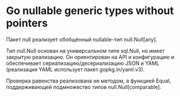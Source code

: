 # Go nullable generic types without pointers

Пакет null реализует обобщённый nullable-тип null.Null\[any].

Тип null.Null основан на универсальном типе sql.Null, но имеет закрытую реализацию.
Он ориентирован на API и конфигурацию и обеспечивает сериализацию/десериализацию JSON и YAML (реализация YAML использует пакет gopkg.in/yaml.v3).

Проверка равенства реализована не методом, а функцией Equal, поддерживающей подмножество типов null.Null\[comparable].
